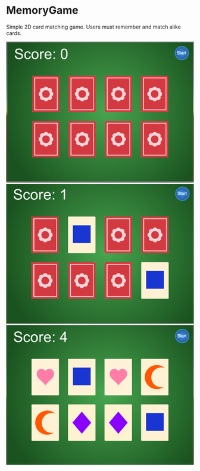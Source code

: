 # MemoryGame

Simple 2D card matching game. Users must remember and match alike cards.

![Start Screen](pictures/start-screen.PNG)
![Start Screen](pictures/score1.PNG)
![Start Screen](pictures/complete.PNG)




